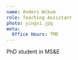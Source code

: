 ```yaml
---
name: Anders Wikum
role: Teaching Assistant
photo: yingxi.jpg
meta:
  Office Hours: TMD
---
```


PhD student in MS&E